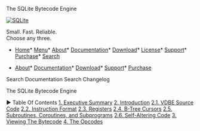 




The SQLite Bytecode Engine




[![SQLite](images/sqlite370_banner.gif)](index.html)


Small. Fast. Reliable.  
Choose any three.


* [Home](index.html)* [Menu](javascript:void(0))* [About](about.html)* [Documentation](docs.html)* [Download](download.html)* [License](copyright.html)* [Support](support.html)* [Purchase](prosupport.html)* [Search](javascript:void(0))




* [About](about.html)* [Documentation](docs.html)* [Download](download.html)* [Support](support.html)* [Purchase](prosupport.html)






Search Documentation
Search Changelog










The SQLite Bytecode Engine


►
Table Of Contents
[1\. Executive Summary](#executive_summary)
[2\. Introduction](#introduction)
[2\.1\. VDBE Source Code](#vdbe_source_code)
[2\.2\. Instruction Format](#instruction_format)
[2\.3\. Registers](#registers)
[2\.4\. B\-Tree Cursors](#b_tree_cursors)
[2\.5\. Subroutines, Coroutines, and Subprograms](#subroutines_coroutines_and_subprograms)
[2\.6\. Self\-Altering Code](#self_altering_code)
[3\. Viewing The Bytecode](#viewing_the_bytecode)
[4\. The Opcodes](#the_opcodes)




